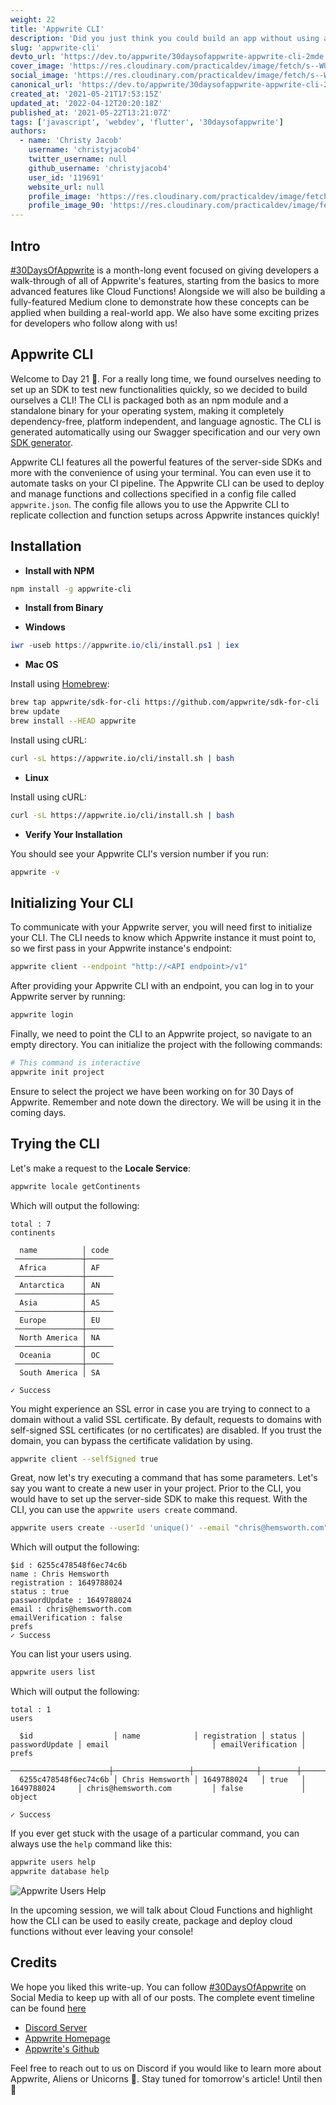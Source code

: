 ```yaml
---
weight: 22
title: 'Appwrite CLI'
description: 'Did you just think you could build an app without using a CLI?'
slug: 'appwrite-cli'
devto_url: 'https://dev.to/appwrite/30daysofappwrite-appwrite-cli-2mde'
cover_image: 'https://res.cloudinary.com/practicaldev/image/fetch/s--WUo0LGU5--/c_imagga_scale,f_auto,fl_progressive,h_420,q_auto,w_1000/https://dev-to-uploads.s3.amazonaws.com/uploads/articles/3ohddxxw5ic7x56pc9gw.png'
social_image: 'https://res.cloudinary.com/practicaldev/image/fetch/s--W6TXb6x9--/c_imagga_scale,f_auto,fl_progressive,h_500,q_auto,w_1000/https://dev-to-uploads.s3.amazonaws.com/uploads/articles/3ohddxxw5ic7x56pc9gw.png'
canonical_url: 'https://dev.to/appwrite/30daysofappwrite-appwrite-cli-2mde'
created_at: '2021-05-21T17:53:15Z'
updated_at: '2022-04-12T20:20:18Z'
published_at: '2021-05-22T13:21:07Z'
tags: ['javascript', 'webdev', 'flutter', '30daysofappwrite']
authors:
  - name: 'Christy Jacob'
    username: 'christyjacob4'
    twitter_username: null
    github_username: 'christyjacob4'
    user_id: '119691'
    website_url: null
    profile_image: 'https://res.cloudinary.com/practicaldev/image/fetch/s--xsn7j9ry--/c_fill,f_auto,fl_progressive,h_640,q_auto,w_640/https://dev-to-uploads.s3.amazonaws.com/uploads/user/profile_image/119691/5be2bcad-e1ee-4ef8-928b-d71f4e355af6.png'
    profile_image_90: 'https://res.cloudinary.com/practicaldev/image/fetch/s--IX4ROHsY--/c_fill,f_auto,fl_progressive,h_90,q_auto,w_90/https://dev-to-uploads.s3.amazonaws.com/uploads/user/profile_image/119691/5be2bcad-e1ee-4ef8-928b-d71f4e355af6.png'
---
```


## Intro

[#30DaysOfAppwrite](http://30days.appwrite.io/) is a month-long event focused on giving developers a walk-through of all of Appwrite's features, starting from the basics to more advanced features like Cloud Functions! Alongside we will also be building a fully-featured Medium clone to demonstrate how these
concepts can be applied when building a real-world app. We also have some exciting prizes for developers who follow along with us!

## Appwrite CLI

Welcome to Day 21 👋. For a really long time, we found ourselves needing to set up an SDK to test new functionalities quickly, so we decided to build ourselves a CLI! The CLI is packaged both as an npm module and a standalone binary for your operating system, making it completely dependency-free, platform independent, and language agnostic. The CLI is generated automatically using our Swagger specification and our very own [SDK generator](https://github.com/appwrite/sdk-generator).

Appwrite CLI features all the powerful features of the server-side SDKs and more with the convenience of using your terminal. You can even use it to automate tasks on your CI pipeline. The Appwrite CLI can be used to deploy and manage functions and collections specified in a config file called `appwrite.json`. The config file allows you to use the Appwrite CLI to replicate collection and function setups across Appwrite instances quickly!

## Installation

- **Install with NPM**

```bash
npm install -g appwrite-cli
```

- **Install from Binary**

- **Windows**

```powershell
iwr -useb https://appwrite.io/cli/install.ps1 | iex
```

- **Mac OS**

Install using [Homebrew](https://brew.sh/):

```bash
brew tap appwrite/sdk-for-cli https://github.com/appwrite/sdk-for-cli
brew update
brew install --HEAD appwrite
```

Install using cURL:

```bash
curl -sL https://appwrite.io/cli/install.sh | bash
```

- **Linux**

Install using cURL:

```bash
curl -sL https://appwrite.io/cli/install.sh | bash
```

- **Verify Your Installation**

You should see your Appwrite CLI's version number if you run:

```bash
appwrite -v
```

## Initializing Your CLI

To communicate with your Appwrite server, you will need first to initialize your CLI. The CLI needs to know which Appwrite instance it must point to, so we first pass in your Appwrite instance's endpoint:

```bash
appwrite client --endpoint "http://<API endpoint>/v1"
```

After providing your Appwrite CLI with an endpoint, you can log in to your Appwrite server by running:

```bash
appwrite login
```

Finally, we need to point the CLI to an Appwrite project, so navigate to an empty directory. You can initialize the project with the following commands:

```bash
# This command is interactive
appwrite init project
```

Ensure to select the project we have been working on for 30 Days of Appwrite. Remember and note down the directory. We will be using it in the coming days.

## Trying the CLI

Let's make a request to the **Locale Service**:

```sh
appwrite locale getContinents
```

Which will output the following:

```
total : 7
continents

  name          │ code
 ───────────────┼──────
  Africa        │ AF
 ───────────────┼──────
  Antarctica    │ AN
 ───────────────┼──────
  Asia          │ AS
 ───────────────┼──────
  Europe        │ EU
 ───────────────┼──────
  North America │ NA
 ───────────────┼──────
  Oceania       │ OC
 ───────────────┼──────
  South America │ SA

✓ Success
```

You might experience an SSL error in case you are trying to connect to a domain without a valid SSL certificate. By default, requests to domains with self-signed SSL certificates (or no certificates) are disabled. If you trust the domain, you can bypass the certificate validation by using.

```sh
appwrite client --selfSigned true
```

Great, now let's try executing a command that has some parameters. Let's say you want to create a new user in your project. Prior to the CLI, you would have to set up the server-side SDK to make this request. With the CLI, you can use the `appwrite users create` command.

```sh
appwrite users create --userId 'unique()' --email "chris@hemsworth.com" --password "very_strong_password" --name="Chris Hemsworth"
```

Which will output the following:

```
$id : 6255c478548f6ec74c6b
name : Chris Hemsworth
registration : 1649788024
status : true
passwordUpdate : 1649788024
email : chris@hemsworth.com
emailVerification : false
prefs
✓ Success
```

You can list your users using.

```sh
appwrite users list
```

Which will output the following:

```
total : 1
users

  $id                  │ name            │ registration │ status │ passwordUpdate │ email                       │ emailVerification │ prefs
 ──────────────────────┼─────────────────┼──────────────┼────────┼────────────────┼─────────────────────────────┼───────────────────┼────────
  6255c478548f6ec74c6b │ Chris Hemsworth │ 1649788024   │ true   │ 1649788024     │ chris@hemsworth.com         │ false             │ object

✓ Success
```

If you ever get stuck with the usage of a particular command, you can always use the `help` command like this:

```sh
appwrite users help
appwrite database help
```

![Appwrite Users Help](https://dev-to-uploads.s3.amazonaws.com/uploads/articles/8547081plpsr7tim4g11.png)

In the upcoming session, we will talk about Cloud Functions and highlight how the CLI can be used to easily create, package and deploy cloud functions without ever leaving your console!

## Credits

We hope you liked this write-up. You can follow [#30DaysOfAppwrite](https://twitter.com/search?q=%2330daysofappwrite) on Social Media to keep up with all of our posts. The complete event timeline can be found [here](http://30days.appwrite.io)

- [Discord Server](https://appwrite.io/discord)
- [Appwrite Homepage](https://appwrite.io/)
- [Appwrite's Github](https://github.com/appwrite)

Feel free to reach out to us on Discord if you would like to learn more about Appwrite, Aliens or Unicorns 🦄. Stay tuned for tomorrow's article! Until then 👋
